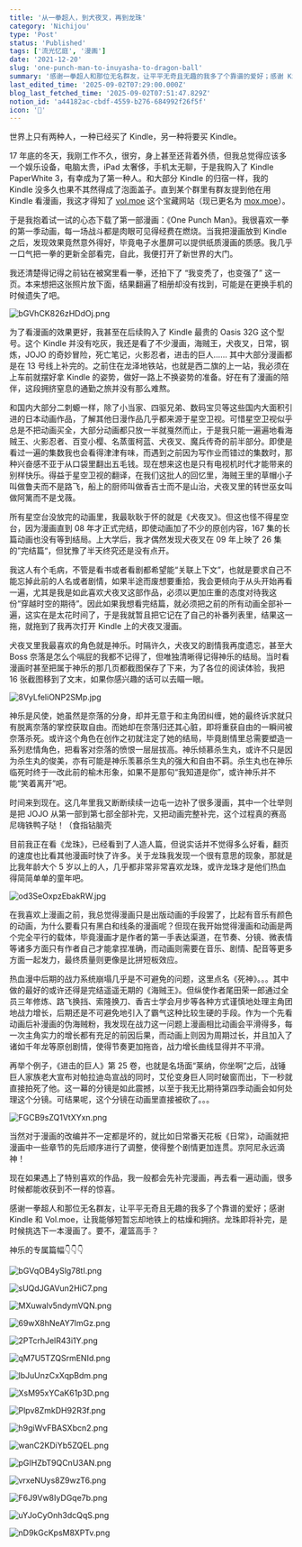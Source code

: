 ```yaml
---
title: '从一拳超人，到犬夜叉，再到龙珠'
category: 'Nichijou'
type: 'Post'
status: 'Published'
tags: ['流光忆庭', '漫画']
date: '2021-12-20'
slug: 'one-punch-man-to-inuyasha-to-dragon-ball'
summary: '感谢一拳超人和那位无名群友，让平平无奇且无趣的我多了个靠谱的爱好；感谢 Kindle 和 Vol.moe，让我能够短暂忘却地铁上的枯燥和拥挤。'
last_edited_time: '2025-09-02T07:29:00.000Z'
blog_last_fetched_time: '2025-09-02T07:51:47.829Z'
notion_id: 'a44182ac-cbdf-4559-b276-684992f26f5f'
icon: '👊'
---
```


世界上只有两种人，一种已经买了 Kindle，另一种将要买 Kindle。

17 年底的冬天，我刚工作不久，很穷，身上甚至还背着外债，但我总觉得应该多一个娱乐设备，电脑太贵，iPad 太奢侈，手机太无聊，于是我购入了 Kindle PaperWhite 3，有幸成为了第一种人。和大部分 Kindle 的归宿一样，我的 Kindle 没多久也果不其然得成了泡面盖子。直到某个群里有群友提到他在用 Kindle 看漫画，我这才得知了 [vol.moe](http://vol.moe/) 这个宝藏网站（现已更名为 [mox.moe](http://mox.moe/)）。

于是我抱着试一试的心态下载了第一部漫画：《One Punch Man》。我很喜欢一拳的第一季动画，每一场战斗都是肉眼可见得经费在燃烧。当我把漫画放到 Kindle 之后，发现效果竟然意外得好，毕竟电子水墨屏可以提供纸质漫画的质感。我几乎一口气把一拳的更新全部看完，自此，我便打开了新世界的大门。

我还清楚得记得之前钻在被窝里看一拳，还拍下了 “我变秃了，也变强了” 这一页。本来想把这张照片放下面，结果翻遍了相册却没有找到，可能是在更换手机的时候遗失了吧。

![bGVhCK826zHDdOj.png](https://cdn.sa.net/2024/03/16/bGVhCK826zHDdOj.png)

为了看漫画的效果更好，我甚至在后续购入了 Kindle 最贵的 Oasis 32G 这个型号。这个 Kindle 并没有吃灰，我还是看了不少漫画，海贼王，犬夜叉，日常，钢炼，JOJO 的奇妙冒险，死亡笔记，火影忍者，进击的巨人…… 其中大部分漫画都是在 13 号线上补完的。之前住在龙泽地铁站，也就是西二旗的上一站，我必须在上车前就摆好拿 Kindle 的姿势，做好一路上不换姿势的准备。好在有了漫画的陪伴，这段拥挤窒息的通勤之旅并没有那么难熬。

和国内大部分二刺螈一样，除了小当家、四驱兄弟、数码宝贝等这些国内大面积引进的日本动画作品，了解其他日漫作品几乎都来源于星空卫视。可惜星空卫视似乎总是不把动画买全，大部分动画都只放一半就戛然而止，于是我只能一遍遍地看海贼王、火影忍者、百变小樱、名蒸蛋柯蓝、犬夜叉、魔兵传奇的前半部分。即使是看过一遍的集数我也会看得津津有味，而遇到之前因为写作业而错过的集数时，那种兴奋感不亚于从口袋里翻出五毛钱。现在想来这也是只有电视机时代才能带来的别样快乐。得益于星空卫视的翻译，在我们这批人的回忆里，海贼王里的草帽小子叫做鲁夫而不是路飞，船上的厨师叫做香吉士而不是山治，犬夜叉里的转世巫女叫做阿篱而不是戈薇。

所有星空台没放完的动画里，我最耿耿于怀的就是《犬夜叉》。但这也怪不得星空台，因为漫画直到 08 年才正式完结，即使动画加了不少的原创内容，167 集的长篇动画也没有等到结局。上大学后，我才偶然发现犬夜叉在 09 年上映了 26 集的”完结篇“，但犹豫了半天终究还是没有点开。

我这人有个毛病，不管是看书或者看剧都希望能“关联上下文”，也就是要求自己不能忘掉此前的人名或者剧情，如果半途而废想要重拾，我会更倾向于从头开始再看一遍，尤其是我是如此喜欢犬夜叉这部作品，必须以更加庄重的态度对待我这份“穿越时空的期待”。因此如果我想看完结篇，就必须把之前的所有动画全部补一遍，这实在是太花时间了，于是我就暂且把它记在了自己的补番列表里，结果这一拖，就拖到了我再次打开 Kindle 上的犬夜叉漫画。

犬夜叉里我最喜欢的角色就是神乐。时隔许久，犬夜叉的剧情我再度遗忘，甚至大 Boss 奈落是怎么个嗝屁的我都不记得了，但唯独清晰得记得神乐的结局。当时看漫画时甚至把属于神乐的那几页都截图保存了下来，为了各位的阅读体验，我把 16 张截图移到了文末，如果你感兴趣的话可以去瞄一眼。

![8VyLfeliONP2SMp.jpg](https://cdn.sa.net/2024/03/16/8VyLfeliONP2SMp.jpg)

神乐是风使，她虽然是奈落的分身，却并无意于和主角团纠缠，她的最终诉求就只有脱离奈落的掌控获取自由。而她却在奈落归还其心脏，即将重获自由的一瞬间被奈落杀死。或许这个角色在创作之初就注定了她的结局，毕竟剧情里总需要塑造一系列悲情角色，把看客对奈落的愤恨一层层拔高。神乐倾慕杀生丸，或许不只是因为杀生丸的俊美，亦有可能是神乐羡慕杀生丸的强大和自由不羁。杀生丸也在神乐临死时终于一改此前的榆木形象，如果不是那句“我知道是你”，或许神乐并不能“笑着离开”吧。

时间来到现在。这几年里我又断断续续一边屯一边补了很多漫画，其中一个壮举则是把 JOJO 从第一部到第七部全部补完，又把动画完整补完，这个过程真的赛高尼嗨铁鸭子哒！（食指钻脑壳

目前我正在看《龙珠》，已经看到了人造人篇，但说实话并不觉得多么好看，翻页的速度也比看其他漫画时快了许多。关于龙珠我发现一个很有意思的现象，那就是比我年龄大个 5 岁以上的人，几乎都非常非常喜欢龙珠，或许龙珠才是他们热血得简简单单的童年吧。

![od3SeOxpzEbakRW.jpg](https://cdn.sa.net/2024/03/16/od3SeOxpzEbakRW.jpg)

在我喜欢上漫画之前，我总觉得漫画只是出版动画的手段罢了，比起有音乐有颜色的动画，为什么要看只有黑白和线条的漫画呢？但现在我开始觉得漫画和动画是两个完全平行的载体，毕竟漫画才是作者的第一手表达渠道，在节奏、分镜、微表情等诸多方面只有作者自己才能拿捏准确，而动画则需要在音乐、剧情、配音等更多方面一起发力，最终质量则更像是比拼短板效应。

热血漫中后期的战力系统崩塌几乎是不可避免的问题，这里点名《死神》。。。其中做的最好的或许还得是完结遥遥无期的《海贼王》。但纵使作者尾田荣一郎通过全员三年修炼、路飞换挡、索隆换刀、香吉士学会月步等各种方式谨慎地处理主角团地战力增长，后期还是不可避免地引入了霸气这种比较生硬的手段。作为一个先看动画后补漫画的伪海贼粉，我发现在战力这一问题上漫画相比动画会平滑得多，每一次主角实力的增长都有充足的前因后果，而动画上则因为周期过长，并且加入了诸如千年龙等原创剧情，使得节奏更加拖沓，战力增长曲线显得并不平滑。

再举个例子，《进击的巨人》第 25 卷，也就是名场面“莱纳，你坐啊”之后，战锤巨人家族老大宣布对帕拉迪岛宣战的同时，艾伦变身巨人同时破窗而出，下一秒就直接拍死了他。这一幕的分镜是如此震撼，以至于我无比期待第四季动画会如何处理这个分镜。可结果呢，这个分镜在动画里直接被砍了。。。

![FGCB9sZQ1VtXYxn.png](https://cdn.sa.net/2024/03/16/FGCB9sZQ1VtXYxn.png)

当然对于漫画的改编并不一定都是坏的，就比如日常番天花板《日常》，动画就把漫画中一些章节的先后顺序进行了调整，使得整个剧情更加连贯。京阿尼永远滴神！

现在如果遇上了特别喜欢的作品，我一般都会先补完漫画，再去看一遍动画，很多时候都能收获到不一样的惊喜。

感谢一拳超人和那位无名群友，让平平无奇且无趣的我多了个靠谱的爱好；感谢 Kindle 和 Vol.moe，让我能够短暂忘却地铁上的枯燥和拥挤。龙珠即将补完，是时候挑选下一本漫画了。要不，灌篮高手？

神乐的专属篇幅👇👇👇

![bGVqOB4ySlg78tI.png](https://cdn.sa.net/2024/03/16/bGVqOB4ySlg78tI.png)

![sUQdJGAVun2HiC7.png](https://cdn.sa.net/2024/03/16/sUQdJGAVun2HiC7.png)

![MXuwalv5ndymVQN.png](https://cdn.sa.net/2024/03/16/MXuwalv5ndymVQN.png)

![69wX8hNeAY7ImGz.png](https://cdn.sa.net/2024/03/16/69wX8hNeAY7ImGz.png)

![2PTcrhJelR43i1Y.png](https://cdn.sa.net/2024/03/16/2PTcrhJelR43i1Y.png)

![qM7U5TZQSrmENId.png](https://cdn.sa.net/2024/03/16/qM7U5TZQSrmENId.png)

![lbJuUnzCxXqpBdm.png](https://cdn.sa.net/2024/03/16/lbJuUnzCxXqpBdm.png)

![XsM95xYCaK61p3D.png](https://cdn.sa.net/2024/03/16/XsM95xYCaK61p3D.png)

![Plpv8ZmkDH92R3f.png](https://cdn.sa.net/2024/03/16/Plpv8ZmkDH92R3f.png)

![h9giWvFBASXbcn2.png](https://cdn.sa.net/2024/03/16/h9giWvFBASXbcn2.png)

![wanC2KDiYb5ZQEL.png](https://cdn.sa.net/2024/03/16/wanC2KDiYb5ZQEL.png)

![pGIHZbT9QCnU3AN.png](https://cdn.sa.net/2024/03/16/pGIHZbT9QCnU3AN.png)

![vrxeNUys8Z9wzT6.png](https://cdn.sa.net/2024/03/16/vrxeNUys8Z9wzT6.png)

![F6J9Vw8IyDGqe7b.png](https://cdn.sa.net/2024/03/16/F6J9Vw8IyDGqe7b.png)

![uYJoCyOnh3dcQqS.png](https://cdn.sa.net/2024/03/16/uYJoCyOnh3dcQqS.png)

![nD9kGcKpsM8XPTv.png](https://cdn.sa.net/2024/03/16/nD9kGcKpsM8XPTv.png)
